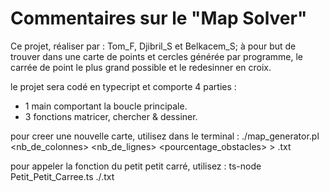 # Commentaires sur le "Map Solver"

Ce projet, réaliser par : Tom_F, Djibril_S et Belkacem_S;
à pour but de trouver dans une carte de points et cercles
générée par programme, le carrée de point le plus grand 
possible et le redesinner en croix.

le projet sera codé en typecript et comporte 4 parties :
 - 1 main comportant la boucle principale.
 - 3 fonctions matricer, chercher & dessiner.

 pour creer une nouvelle carte, utilisez dans le terminal :
 ./map_generator.pl <nb_de_colonnes> <nb_de_lignes> <pourcentage_obstacles> > <filename>.txt

 pour appeler la fonction du petit petit carré, utilisez :
ts-node Petit_Petit_Carree.ts ./<filename>.txt

